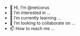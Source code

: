 - 👋 Hi, I’m @netcorus
- 👀 I’m interested in ...
- 🌱 I’m currently learning ...
- 💞️ I’m looking to collaborate on ...
- 📫 How to reach me ...

<!---
netcorus/netcorus is a ✨ special ✨ repository because its `README.md` (this file) appears on your GitHub profile.
You can click the Preview link to take a look at your changes.
--->
